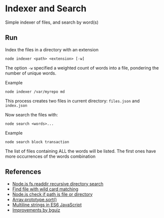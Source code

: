 # Indexer and Search

Simple indexer of files, and search by word(s)

## Run

Index the files in a directory with an extension
```
node indexer <path> <extension> [-w]
```

The option `-w` specified a weighted count of words into a file, pondering
the number of unique words.

Example
```
node indexer /var/myrepo md
```

This process creates two files in current directory:
`files.json` and `index.json`

Now search the files with:
```
node search <words>...
```

Example
```
node search block transaction
```

The list of files containing ALL the words will be listed.
The first ones have more occurrences of the words combination

## References

- [Node.js fs.readdir recursive directory search](https://stackoverflow.com/questions/5827612/node-js-fs-readdir-recursive-directory-search)
- [Find file with wild card matching](https://stackoverflow.com/questions/21319602/find-file-with-wild-card-matching)
- [Node.js check if path is file or directory](https://stackoverflow.com/questions/15630770/node-js-check-if-path-is-file-or-directory)
- [Array.prototype.sort()](https://developer.mozilla.org/en-US/docs/Web/JavaScript/Reference/Global_Objects/Array/sort)
- [Multiline strings in ES6 JavaScript](https://jack.ofspades.com/multiline-strings-in-es6-javascript/)
- [Improvements by bguiz](https://github.com/bguiz/JavaScriptSamples/blob/feat/bguiz-indexer-improvements/Indexer/README.md)

